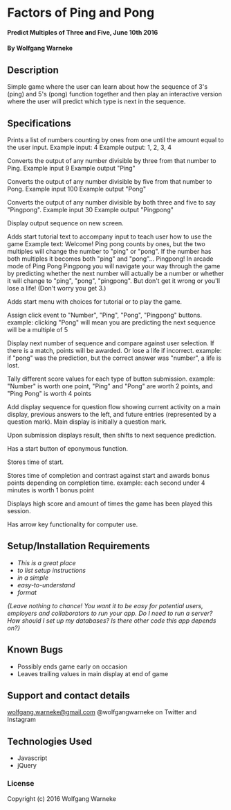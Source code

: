 # Factors of Ping and Pong

#### Predict Multiples of Three and Five, June 10th 2016

#### By Wolfgang Warneke

## Description

Simple game where the user can learn about how the sequence of 3's (ping) and 5's (pong) function together and then play an interactive version where the user will predict which type is next in the sequence.

## Specifications

Prints a list of numbers counting by ones from one until the amount equal to the user input.
Example input: 4
Example output: 1, 2, 3, 4

Converts the output of any number divisible by three from that number to Ping.
Example input 9
Example output "Ping"

Converts the output of any number divisible by five from that number to Pong.
Example input 100
Example output "Pong"

Converts the output of any number divisible by both three and five to say "Pingpong".
Example input 30
Example output "Pingpong"

Display output sequence on new screen.

Adds start tutorial text to accompany input to teach user how to use the game
Example text: Welcome! Ping pong counts by ones, but the two multiples will change the number to "ping" or "pong".  If the number has both multiples it becomes both "ping" and "pong"... Pingpong! In arcade mode  of Ping Pong Pingpong you will navigate your way through the game by predicting whether the next number will actually be a number or whether it will change to "ping", "pong", "pingpong".  But don't get it wrong or you'll lose a life! (Don't worry you get 3.)

Adds start menu with choices for tutorial or to play the game.

Assign click event to "Number", "Ping", "Pong", "Pingpong" buttons.
example: clicking "Pong" will mean you are predicting the next sequence will be a multiple of 5

Display next number of sequence and compare against user selection.  If there is a match, points will be awarded. Or lose a life if incorrect.
example: if "pong" was the prediction, but the correct answer was "number", a life is lost.

Tally different score values for each type of button submission.
example: "Number" is worth one point, "Ping" and "Pong" are worth 2 points, and "Ping Pong" is worth 4 points

Add display sequence for question flow showing current activity on a main display, previous answers to the left, and future entries (represented by a question mark).  Main display is initially a question mark.

Upon submission displays result, then shifts to next sequence prediction.

Has a start button of eponymous function.

Stores time of start.

Stores time of completion and contrast against start and awards bonus points depending on completion time.
example: each second under 4 minutes is worth 1 bonus point

Displays high score and amount of times the game has been played this session.

Has arrow key functionality for computer use.

## Setup/Installation Requirements

* _This is a great place_
* _to list setup instructions_
* _in a simple_
* _easy-to-understand_
* _format_

_{Leave nothing to chance! You want it to be easy for potential users, employers and collaborators to run your app. Do I need to run a server? How should I set up my databases? Is there other code this app depends on?}_

## Known Bugs

* Possibly ends game early on occasion
* Leaves trailing values in main display at end of game

## Support and contact details

wolfgang.warneke@gmail.com
@wolfgangwarneke on Twitter and Instagram

## Technologies Used

* Javascript
* jQuery

### License

Copyright (c) 2016 Wolfgang Warneke

